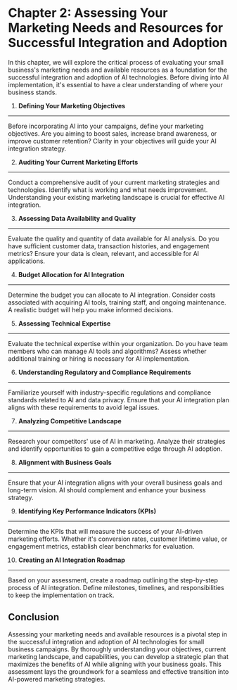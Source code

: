 Chapter 2: Assessing Your Marketing Needs and Resources for Successful Integration and Adoption
===============================================================================================

In this chapter, we will explore the critical process of evaluating your small business's marketing needs and available resources as a foundation for the successful integration and adoption of AI technologies. Before diving into AI implementation, it's essential to have a clear understanding of where your business stands.

1. **Defining Your Marketing Objectives**
-----------------------------------------

Before incorporating AI into your campaigns, define your marketing objectives. Are you aiming to boost sales, increase brand awareness, or improve customer retention? Clarity in your objectives will guide your AI integration strategy.

2. **Auditing Your Current Marketing Efforts**
----------------------------------------------

Conduct a comprehensive audit of your current marketing strategies and technologies. Identify what is working and what needs improvement. Understanding your existing marketing landscape is crucial for effective AI integration.

3. **Assessing Data Availability and Quality**
----------------------------------------------

Evaluate the quality and quantity of data available for AI analysis. Do you have sufficient customer data, transaction histories, and engagement metrics? Ensure your data is clean, relevant, and accessible for AI applications.

4. **Budget Allocation for AI Integration**
-------------------------------------------

Determine the budget you can allocate to AI integration. Consider costs associated with acquiring AI tools, training staff, and ongoing maintenance. A realistic budget will help you make informed decisions.

5. **Assessing Technical Expertise**
------------------------------------

Evaluate the technical expertise within your organization. Do you have team members who can manage AI tools and algorithms? Assess whether additional training or hiring is necessary for AI implementation.

6. **Understanding Regulatory and Compliance Requirements**
-----------------------------------------------------------

Familiarize yourself with industry-specific regulations and compliance standards related to AI and data privacy. Ensure that your AI integration plan aligns with these requirements to avoid legal issues.

7. **Analyzing Competitive Landscape**
--------------------------------------

Research your competitors' use of AI in marketing. Analyze their strategies and identify opportunities to gain a competitive edge through AI adoption.

8. **Alignment with Business Goals**
------------------------------------

Ensure that your AI integration aligns with your overall business goals and long-term vision. AI should complement and enhance your business strategy.

9. **Identifying Key Performance Indicators (KPIs)**
----------------------------------------------------

Determine the KPIs that will measure the success of your AI-driven marketing efforts. Whether it's conversion rates, customer lifetime value, or engagement metrics, establish clear benchmarks for evaluation.

10. **Creating an AI Integration Roadmap**
------------------------------------------

Based on your assessment, create a roadmap outlining the step-by-step process of AI integration. Define milestones, timelines, and responsibilities to keep the implementation on track.

Conclusion
----------

Assessing your marketing needs and available resources is a pivotal step in the successful integration and adoption of AI technologies for small business campaigns. By thoroughly understanding your objectives, current marketing landscape, and capabilities, you can develop a strategic plan that maximizes the benefits of AI while aligning with your business goals. This assessment lays the groundwork for a seamless and effective transition into AI-powered marketing strategies.
